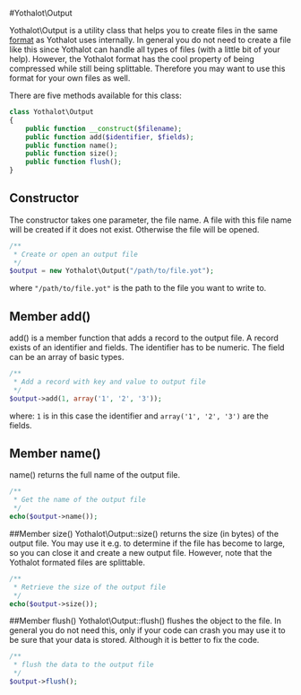 #Yothalot\Output

Yothalot\Output is a utility class that helps you to create files in the same 
[format](copernica-docs:Yothalot/internalfiles "Internal Files") as Yothalot 
uses internally. In general you do not need to create a file like this since
Yothalot can handle all types of files (with a little bit of your help). However, the 
Yothalot format has the cool property of being compressed while still being
splittable. Therefore you may want to use this format for your own files as well.

There are five methods available for this class:
```php
class Yothalot\Output
{
    public function __construct($filename);
    public function add($identifier, $fields);
    public function name();
    public function size();
    public function flush();
}
```
## Constructor
The constructor takes one parameter, the file name. A file with this 
file name will be created if it does not exist. Otherwise the file will 
be opened. 

```php
/**
 * Create or open an output file
 */
$output = new Yothalot\Output("/path/to/file.yot");
```
where `"/path/to/file.yot"` is the path to the file you want to write to.

## Member add()
add() is a member function that adds a record to the output file. A record exists
of an identifier and fields. The identifier has to be numeric. The field
can be an array of basic types.
```php
/**
 * Add a record with key and value to output file
 */
$output->add(1, array('1', '2', '3'));
```
where: `1` is in this case the identifier and `array('1', '2', '3')` are
the fields.


## Member name()
name() returns the full name of the output file.
```php
/**
 * Get the name of the output file
 */
echo($output->name());
```

##Member size()
Yothalot\Output::size() returns the size (in bytes) of the output file. You
may use it e.g. to determine if the file has become to large, so
you can close it and create a new output file. However, note that
the Yothalot formated files are splittable.
```php
/**
 * Retrieve the size of the output file
 */
echo($output->size());
```

##Member flush()
Yothalot\Output::flush() flushes the object to the file. In general
you do not need this, only if your code can crash you may use it to be
sure that your data is stored. Although it is better to fix the code.
```php
/**
 * flush the data to the output file
 */
$output->flush();
```
